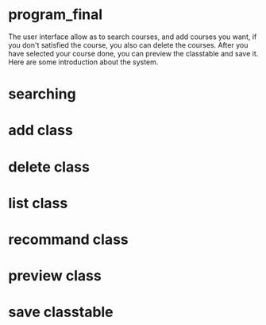 # program_final

The user interface allow as to search courses, and add courses you want, if you don't satisfied the course, you also can delete the courses. After you have selected your course done, you can preview the classtable and save it. Here are some introduction about the system.
# searching

# add class

# delete class

# list class

# recommand class

# preview class

# save classtable 
